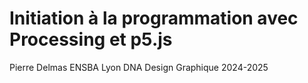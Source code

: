 # Initiation à la programmation avec Processing et p5.js

Pierre Delmas
ENSBA Lyon
DNA Design Graphique
2024-2025

